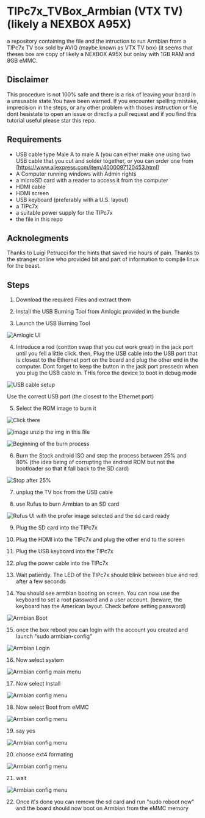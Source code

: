 # TIPc7x_TVBox_Armbian (VTX TV) (likely a NEXBOX A95X)
a repository containing the file and the intruction to run Armbian from a TIPc7x TV box sold by AVIQ (maybe known as VTX TV box)
(it seems that theses  box are copy of likely a NEXBOX A95X but onlay with 1GB RAM and 8GB eMMC. 

## Disclaimer

This procedure is not 100% safe and there is a risk of leaving your board in a unsusable state.You have been warned.
If you encounter spelling mistake, imprecision in the steps, or any other problem with thoses instruction or file dont hesistate to open an issue or directly a pull request and if you find this tutorial useful please star this repo.

## Requirements

* USB cable type Male A to male A (you can either make one using two USB cable that you cut and solder together, or you can order one from [https://www.aliexpress.com/item/4000097120453.html]
* A Computer running windows with Admin rights
* a microSD card with a reader to access it from the computer
* HDMI cable
* HDMI screen
* USB keyboard (preferably with a U.S. layout)
* a TIPc7x
* a suitable power supply for the TIPc7x
* the file in this repo


## Acknolegments
Thanks to Luigi Petrucci for the hints that saved me hours of pain.
Thanks to the stranger online who provided bit and part of information to compile linux for the beast.

## Steps

1) Download the required Files and extract them

2) Install the USB Burning Tool from Amlogic provided in the bundle

3) Launch the USB Burning Tool

![Amlogic UI](https://github.com/nathmo/TIPc7x_TVBox_Armbian/blob/main/Pictures/AmlogicBoot.jpg)

4) Introduce a rod (contton swap that you cut work great) in the jack port until you fell a little click. then, Plug the USB cable into the USB port that is closest to the Ethernet port on the board and plug the other end in the computer. Dont forget to keep the button in the jack port pressedn when you plug the USB cable in. THis force the device to boot in debug mode

![USB cable setup](https://github.com/nathmo/TIPc7x_TVBox_Armbian/blob/main/Pictures/USBCableSetup.jpg)

Use the correct USB port (the closest to the Ethernet port)

5) Select the ROM image to burn it

![Click there](https://github.com/nathmo/TIPc7x_TVBox_Armbian/blob/main/Pictures/AmlogicImportImage.jpg)

![image](https://user-images.githubusercontent.com/15912256/166136816-f91f8bd3-e19e-40ef-b6f8-bcebdc6c66a7.png)
unzip the img in this file

![Beginning of the burn process](https://github.com/nathmo/TIPc7x_TVBox_Armbian/blob/main/Pictures/AmlogicBurnStockAndroidBeginning.jpg)

6) Burn the Stock android ISO and stop the process between 25% and 80% (the idea being of corrupting the android ROM but not the bootloader so that it fall back to the SD card)

![Stop after 25%](https://github.com/nathmo/TIPc7x_TVBox_Armbian/blob/main/Pictures/AMLogicBurnStopCorruptFallback.jpg)

7) unplug the TV box from the USB cable

8) use Rufus to burn Armbian to an SD card

![Rufus UI with the profer image selected and the sd card ready](https://github.com/nathmo/TIPc7x_TVBox_Armbian/blob/main/Pictures/RufusReady.jpg)

9) Plug the SD card into the TIPc7x

10) Plug the HDMI into the TIPc7x and plug the other end to the screen

11) Plug the USB keyboard into the TIPc7x

12) plug the power cable into the TIPc7x

13) Wait patiently. The LED of the TIPc7x should blink between blue and red after a few seconds

14) You should see armbian booting on screen. You can now use the keyboard to set a root password and a user account. (beware, the keyboard has the American layout. Check before setting password)

![Armbian Boot](https://github.com/nathmo/TIPc7x_TVBox_Armbian/blob/main/Pictures/ArmbianBootingHDMIScreen.jpg)

15) once the box reboot you can login with the account you created and launch "sudo armbian-config"

![Armbian Login](https://github.com/nathmo/TIPc7x_TVBox_Armbian/blob/main/Pictures/ArmbianInstalleMMC.png)

16) Now select system 

![Armbian config main menu](https://github.com/nathmo/TIPc7x_TVBox_Armbian/blob/main/Pictures/ArmbianeMMC2.png)

17) Now select Install 

![Armbian config menu](https://github.com/nathmo/TIPc7x_TVBox_Armbian/blob/main/Pictures/ArmbaineMMC3.png)

18) Now select Boot from eMMC

![Armbian config menu](https://github.com/nathmo/TIPc7x_TVBox_Armbian/blob/main/Pictures/ArmbianeMMC5.png)

19) say yes

![Armbian config menu](https://github.com/nathmo/TIPc7x_TVBox_Armbian/blob/main/Pictures/ArmbianeMMC7.png)

20) choose ext4 formating

![Armbian config menu](https://github.com/nathmo/TIPc7x_TVBox_Armbian/blob/main/Pictures/ArmbaineMMC8.png)

21) wait

![Armbian config menu](https://github.com/nathmo/TIPc7x_TVBox_Armbian/blob/main/Pictures/ArmbianeMMC9.png)

22) Once it's done you can remove the sd card and run "sudo reboot now" and the board should now boot on Armbian from the eMMC memory
